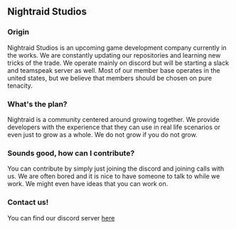 ## Nightraid Studios

### Origin

Nightraid Studios is an upcoming game development company currently in the works. We are constantly updating our repositories and learning new tricks of the trade. We operate mainly on discord but will be starting a slack and teamspeak server as well. Most of our member base operates in the united states, but we believe that members should be chosen on pure tenacity.

### What's the plan?

Nightraid is a community centered around growing together. We provide developers with the experience that they can use in real life scenarios or even just to grow as a whole. We do not grow if you do not grow.

### Sounds good, how can I contribute?

You can contribute by simply just joining the discord and joining calls with us. We are often bored and it is nice to have someone to talk to while we work. We might even have ideas that you can work on.

### Contact us!
You can find our discord server [here](https://discord.nightraid.studio/)
